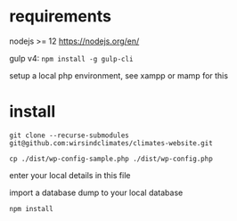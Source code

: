 # requirements

nodejs >= 12 https://nodejs.org/en/

gulp v4: `npm install -g gulp-cli`

setup a local php environment, see xampp or mamp for this

# install

`git clone --recurse-submodules git@github.com:wirsindclimates/climates-website.git`

`cp ./dist/wp-config-sample.php ./dist/wp-config.php`

enter your local details in this file

import a database dump to your local database

`npm install`
